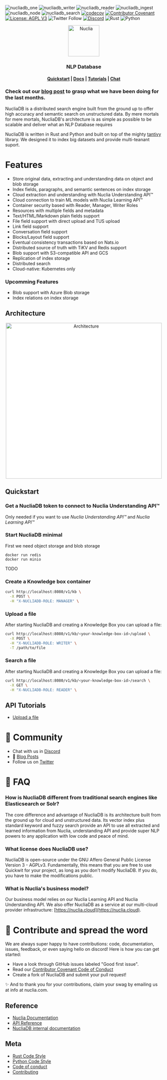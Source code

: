 ![nucliadb_one](https://github.com/nuclia/nucliadb/actions/workflows/nucliadb_one.yml/badge.svg)
![nucliadb_writer](https://github.com/nuclia/nucliadb/actions/workflows/nucliadb_writer.yml/badge.svg)
![nucliadb_reader](https://github.com/nuclia/nucliadb/actions/workflows/nucliadb_reader.yml/badge.svg)
![nucliadb_ingest](https://github.com/nuclia/nucliadb/actions/workflows/nucliadb_ingest.yml/badge.svg)
![nucliadb_node](https://github.com/nuclia/nucliadb/actions/workflows/nucliadb_node.yml/badge.svg)
![nucliadb_search](https://github.com/nuclia/nucliadb/actions/workflows/nucliadb_search.yml/badge.svg)
[![codecov](https://codecov.io/gh/nuclia/nucliadb/branch/main/graph/badge.svg?token=06SRGAV5SS)](https://codecov.io/gh/nuclia/nucliadb)
[![Contributor Covenant](https://img.shields.io/badge/Contributor%20Covenant-2.0-4baaaa.svg)](CODE_OF_CONDUCT.md)
[![License: AGPL V3](https://img.shields.io/badge/license-AGPL%20V3-blue)](LICENCE.md)
![Twitter Follow](https://img.shields.io/twitter/follow/nuclia_?color=%231DA1F2&logo=Twitter&style=plastic)
[![Discord](https://img.shields.io/discord/911636727150575649?logo=Discord&logoColor=%23FFFFFF&style=plastic)](https://discord.gg/6wMQ8a3bHX)
![Rust](https://img.shields.io/badge/Rust-black?logo=rust&style=plastic)
![Python](https://img.shields.io/badge/Python-black?logo=python&style=plastic)

<p align="center">
  <img src="docs/assets/images/nuclia_db_positiu.svg" alt="Nuclia" height="100">
</p>
<h3 align="center">NLP Database</h3>

<h4 align="center">
  <a href="docs/getting-started/quickstart">Quickstart</a> |
  <a href="docs/">Docs</a> |
  <a href="docs/tutorials">Tutorials</a> |
  <a href="https://discord.gg/W6RKm2Vnhq">Chat</a>
</h4>

### Check out our [blog post](https://nuclia.com/building-nuclia/first-release/) to grasp what we have been doing for the last months.

NucliaDB is a distributed search engine built from the ground up to offer high accuracy and semantic search on unstructured data. By mere mortals for mere mortals, NucliaDB's architecture is as simple as possible to be scalable and deliver what an NLP Database requires

NucliaDB is written in Rust and Python and built on top of the mighty [tantivy](https://github.com/quickwit-oss/tantivy) library. We designed it to index big datasets and provide multi-teanant suport.

# Features

- Store original data, extracting and understanding data on object and blob storage
- Index fields, paragraphs, and semantic sentences on index storage
- Cloud extraction and understanding with Nuclia Understanding API™
- Cloud connection to train ML models with Nuclia Learning API™
- Container security based with Reader, Manager, Writer Roles
- Resources with multiple fields and metadata
- Text/HTML/Markdown plain fields support
- File field support with direct upload and TUS upload
- Link field support
- Conversation field support
- Blocks/Layout field support
- Eventual consistency transactions based on Nats.io
- Distributed source of truth with TiKV and Redis support
- Blob support with S3-compatible API and GCS
- Replication of index storage
- Distributed search
- Cloud-native: Kubernetes only

### Upcomming Features

- Blob support with Azure Blob storage
- Index relations on index storage

## Architecture

<p align="center">
  <img src="docs/assets/images/arquitecture.svg" alt="Architecture" width="500px" style="background-color: #fff">
</p>

## Quickstart

### Get a NucliaDB token to connect to Nuclia Understanding API™

Only needed if you want to use _Nuclia Understanding API™_ and _Nuclia Learning API™_

### Start NucliaDB minimal

First we need object storage and blob storage

```
docker run redis
docker run minio
```

TODO

### Create a Knowledge box container

```bash
curl http://localhost:8080/v1/kb \
  -X POST \
  -H "X-NUCLIADB-ROLE: MANAGER" \
```

### Upload a file

After starting NucliaDB and creating a Knowledge Box you can upload a file:

```bash
curl http://localhost:8080/v1/kb/<your-knowledge-box-id>/upload \
  -X POST \
  -H "X-NUCLIADB-ROLE: WRITER" \
  -T /path/to/file
```

### Search a file

After starting NucliaDB and creating a Knowledge Box you can upload a file:

```bash
curl http://localhost:8080/v1/kb/<your-knowledge-box-id>/search \
  -X GET \
  -H "X-NUCLIADB-ROLE: READER" \
```

## API Tutorials

- [Upload a file](https://docs.nuclia.dev/docs/quick-start/push)

# 💬 Community

- Chat with us in [Discord][discord]
- 📝 [Blog Posts](blogs)
- Follow us on [Twitter][twitter]

# 🙋 FAQ

### How is NucliaDB different from traditional search engines like Elasticsearch or Solr?

The core difference and advantage of NucliaDB is its architecture built from the ground up for cloud and unstructured data. Its vector index plus standard keyword and fuzzy search provide an API to use all extracted and learned information from Nuclia, understanding API and provide super NLP powers to any application with low code and peace of mind.

### What license does NucliaDB use?

NucliaDB is open-source under the GNU Affero General Public License Version 3 - AGPLv3. Fundamentally, this means that you are free to use Quickwit for your project, as long as you don't modify NucliaDB. If you do, you have to make the modifications public.

### What is Nuclia's business model?

Our business model relies on our Nuclia Learning API and Nuclia Understanding API. We also offer NucliaDB as a service at our multi-cloud provider infrastructure: [https://nuclia.cloud](https://nuclia.cloud).

# 🤝 Contribute and spread the word

We are always super happy to have contributions: code, documentation, issues, feedback, or even saying hello on discord! Here is how you can get started:

- Have a look through GitHub issues labeled "Good first issue".
- Read our [Contributor Covenant Code of Conduct](CODE_OF_CONDUCT.md)
- Create a fork of NucliaDB and submit your pull request!

✨ And to thank you for your contributions, claim your swag by emailing us at info at nuclia.com.

## Reference

- [Nuclia Documentation](https://docs.nuclia.dev/)
- [API Reference](https://docs.nuclia.dev/docs/api)
- [NucliaDB internal documentation](docs/internal/)

## Meta

- [Rust Code Style](CODE_STYLE_RUST.md)
- [Python Code Style](CODE_STYLE_PYTHON.md)
- [Code of conduct](CODE_OF_CONDUCT.md)
- [Contributing](CONTRIBUTING.md)

[website]: https://nuclia.com/
[cloud]: https://nuclia.cloud/
[twitter]: https://twitter.com/nuclia_
[discord]: https://discord.gg/6wMQ8a3bHX
[blogs]: https://nuclia.com/blog
